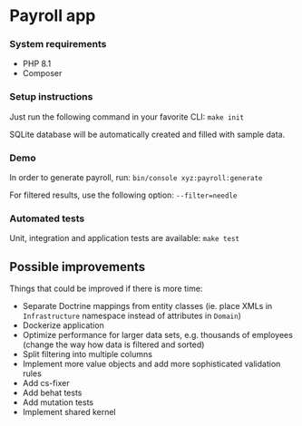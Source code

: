 # Payroll app

### System requirements
* PHP 8.1
* Composer

### Setup instructions

Just run the following command in your favorite CLI: `make init`

SQLite database will be automatically created and filled with sample data. 

### Demo

In order to generate payroll, run:
`bin/console xyz:payroll:generate`

For filtered results, use the following option:
`--filter=needle`

### Automated tests
Unit, integration and application tests are available:
`make test`

## Possible improvements
Things that could be improved if there is more time:
* Separate Doctrine mappings from entity classes (ie. place XMLs in `Infrastructure` namespace instead of attributes in `Domain`)
* Dockerize application
* Optimize performance for larger data sets, e.g. thousands of employees (change the way how data is filtered and sorted)
* Split filtering into multiple columns 
* Implement more value objects and add more sophisticated validation rules
* Add cs-fixer
* Add behat tests
* Add mutation tests
* Implement shared kernel
